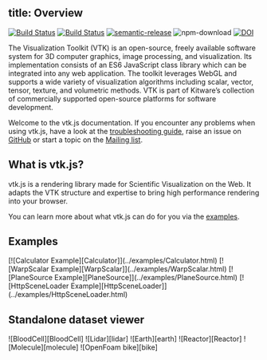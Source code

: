 title: Overview
---


[![Build Status](https://github.com/Kitware/vtk-js/workflows/Build%20and%20Test/badge.svg)](https://github.com/Kitware/vtk-js/workflows/Build%20and%20Test/badge.svg) [![Build Status](https://travis-ci.org/Kitware/vtk-js.svg)](https://travis-ci.org/Kitware/vtk-js) [![semantic-release](https://img.shields.io/badge/%20%20%F0%9F%93%A6%F0%9F%9A%80-semantic--release-e10079.svg)](https://github.com/semantic-release/semantic-release) ![npm-download](https://img.shields.io/npm/dm/vtk.js.svg) [![DOI](https://zenodo.org/badge/57900965.svg)](https://zenodo.org/badge/latestdoi/57900965)

The Visualization Toolkit (VTK) is an open-source, freely available software system for 3D computer graphics, image processing, and visualization. Its implementation consists of an ES6 JavaScript class library which can be integrated into any web application. The toolkit leverages WebGL and supports a wide variety of visualization algorithms including scalar, vector, tensor, texture, and volumetric methods. VTK is part of Kitware’s collection of commercially supported open-source platforms for software development.

Welcome to the vtk.js documentation. If you encounter any problems when using vtk.js, have a look at the  [troubleshooting guide](misc_troubleshooting.html), raise an issue on [GitHub](https://github.com/kitware/vtk-js/issues) or start a topic on the [Mailing list](http://www.vtk.org/mailman/listinfo/vtk).

## What is vtk.js?

vtk.js is a rendering library made for Scientific Visualization on the Web. It adapts the VTK structure and expertise to bring high performance rendering into your browser.

You can learn more about what vtk.js can do for you via the [examples](../examples/).

## Examples

<style>
  .gallery img {
    width: 50%;
    display: inline-block;
    padding: 2px;
  }
  .gallery br {
    display: none;
  }
</style>

<div class="gallery">
[![Calculator Example][Calculator]](../examples/Calculator.html)
[![WarpScalar Example][WarpScalar]](../examples/WarpScalar.html)
[![PlaneSource Example][PlaneSource]](../examples/PlaneSource.html)
[![HttpSceneLoader Example][HttpSceneLoader]](../examples/HttpSceneLoader.html)
</div>

## Standalone dataset viewer

<div class="gallery">
![BloodCell][BloodCell]
![Lidar][lidar]
![Earth][earth]
![Reactor][Reactor]
![Molecule][molecule]
![OpenFoam bike][bike]
</div>

[Calculator]: ./gallery/Calculator.jpg
[WarpScalar]: ./gallery/WarpScalar.jpg
[PlaneSource]: ./gallery/PlaneSource.jpg
[HttpSceneLoader]: ./gallery/HttpSceneLoader.jpg
[bike]: ./gallery/bike.jpg
[BloodCell]: ./gallery/BloodCell.jpg
[lidar]: ./gallery/lidar.jpg
[Reactor]: ./gallery/Reactor.jpg
[molecule]: ./gallery/molecule.jpg
[earth]: ./gallery/earth.jpg

